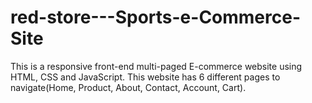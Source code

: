 # red-store---Sports-e-Commerce-Site
This is a responsive front-end multi-paged E-commerce website using HTML, CSS and JavaScript. This website has 6 different pages to navigate(Home, Product, About, Contact, Account, Cart).
